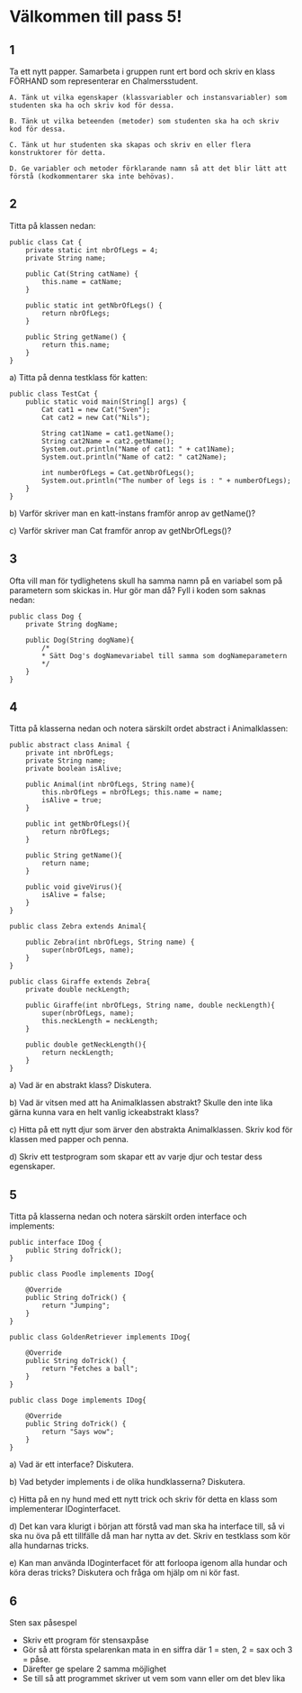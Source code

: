 # Välkommen till pass 5!

## 1

Ta ett nytt papper. Samarbeta i gruppen runt ert bord och skriv en klass FÖRHAND som representerar en Chalmers­student.

	A. Tänk ut vilka egenskaper (klassvariabler och instansvariabler) som studenten ska ha och skriv kod för dessa.

	B. Tänk ut vilka beteenden (metoder) som studenten ska ha och skriv kod för dessa.

	C. Tänk ut hur studenten ska skapas och skriv en eller flera konstruktorer för detta.

	D. Ge variabler och metoder förklarande namn så att det blir lätt att förstå (kod­kommentarer ska inte behövas).

## 2 

Titta på klassen nedan:
```
public class Cat {
	private static int nbrOfLegs = 4;
	private String name;

	public Cat(String catName) {
		this.name = catName;
	}

	public static int getNbrOfLegs() {
		return nbrOfLegs;
	}

	public String getName() {
		return this.name;
	}
}
```
a) Titta på denna testklass för katten:

```
public class TestCat {
	public static void main(String[] args) {
		Cat cat1 = new Cat("Sven");
		Cat cat2 = new Cat("Nils");

		String cat1Name = cat1.getName();
		String cat2Name = cat2.getName();
		System.out.println("Name of cat1: " + cat1Name);
		System.out.println("Name of cat2: " cat2Name);

		int numberOfLegs = Cat.getNbrOfLegs();
		System.out.println("The number of legs is : " + numberOfLegs);
	}
}
```

b) 
Varför skriver man en katt-instans framför anrop av getName()?

c) Varför skriver man Cat framför anrop av getNbrOfLegs()?


## 3 

Ofta vill man för tydlighetens skull ha samma namn på en variabel som på parametern som skickas in. Hur gör man då? Fyll i koden som saknas nedan:

```
public class Dog {
	private String dogName;

	public Dog(String dogName){
		/*
		* Sätt Dog's dogName­variabel till samma som dogName­parametern
		*/
￼￼	} 
}
```

## 4

Titta på klasserna nedan och notera särskilt ordet abstract i Animal­klassen:

```
public abstract class Animal {
	private int nbrOfLegs;
	private String name;
	private boolean isAlive;

	public Animal(int nbrOfLegs, String name){
		this.nbrOfLegs = nbrOfLegs; this.name = name;
		isAlive = true;
	}

	public int getNbrOfLegs(){
		return nbrOfLegs; 
	}

	public String getName(){ 
		return name;
	}

	public void giveVirus(){
		isAlive = false; 
	}
}

public class Zebra extends Animal{

	public Zebra(int nbrOfLegs, String name) {
		super(nbrOfLegs, name); 
	}
}

public class Giraffe extends Zebra{
	private double neckLength;

	public Giraffe(int nbrOfLegs, String name, double neckLength){
		super(nbrOfLegs, name);
		this.neckLength = neckLength; 
	}

	public double getNeckLength(){ 
		return neckLength;
	} 
}

```

a)
Vad är en abstrakt klass? Diskutera.

b)
Vad är vitsen med att ha Animal­klassen abstrakt? Skulle den inte lika gärna kunna vara en helt vanlig icke­abstrakt klass?

c)
Hitta på ett nytt djur som ärver den abstrakta Animal­klassen. Skriv kod för klassen med papper och penna.

d)
Skriv ett testprogram som skapar ett av varje djur och testar dess egenskaper.

## 5

Titta på klasserna nedan och notera särskilt orden interface och implements:
```
public interface IDog { 
	public String doTrick();
}

public class Poodle implements IDog{ 

	@Override
	public String doTrick() { 
		return "Jumping";
	} 
}

public class GoldenRetriever implements IDog{ 

	@Override
	public String doTrick() { 
		return "Fetches a ball";
	} 
}

public class Doge implements IDog{

 	@Override
	public String doTrick() { 
		return "Says wow";
	} 
}
```


a)
Vad är ett interface? Diskutera.

b)
Vad betyder implements i de olika hundklasserna? Diskutera.

c)
Hitta på en ny hund med ett nytt trick och skriv för detta en klass som implementerar IDog­interfacet.

d)
Det kan vara klurigt i början att förstå vad man ska ha interface till, så vi ska nu öva på ett tillfälle då man har nytta av det.
Skriv en testklass som kör alla hundarnas tricks.

e)
Kan man använda IDog­interfacet för att for­loopa igenom alla hundar och köra deras tricks? Diskutera och fråga om hjälp om ni kör fast.

## 6
Sten sax påse­spel

* Skriv ett program för stensaxpåse
* Gör så att första spelarenkan mata in en siffra där 1 = sten, 2 = sax och 3 = påse.
* Därefter ge spelare 2 samma möjlighet
* Se till så att programmet skriver ut vem som vann eller om det blev lika

